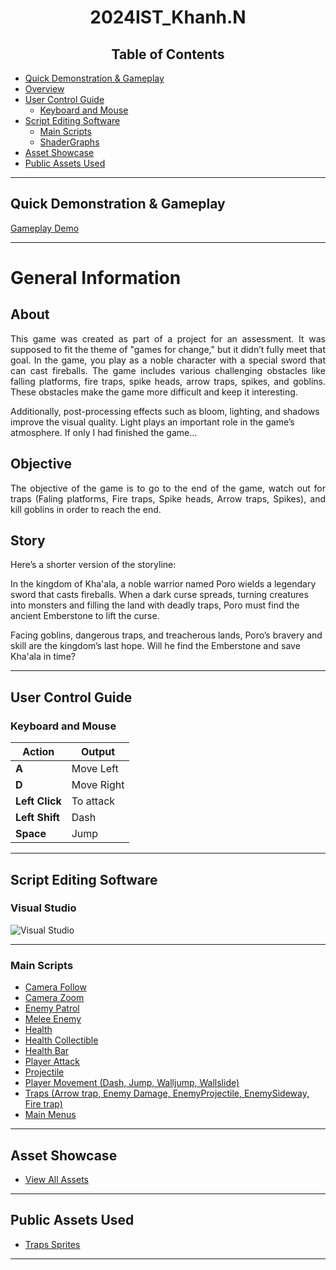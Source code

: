 <h1 align="center">2024IST_Khanh.N</h1>

<h2 align="center">Table of Contents</h2>

- [Quick Demonstration & Gameplay](#quick-demonstration--gameplay)
- [Overview](#overview)
- [User Control Guide](#user-control-guide)
  - [Keyboard and Mouse](#keyboard-and-mouse)
- [Script Editing Software](#script-editing-software)
  - [Main Scripts](#main-scripts)
  - [ShaderGraphs](#shadergraphs)
- [Asset Showcase](#asset-showcase)
- [Public Assets Used](#public-assets-used)

---

## Quick Demonstration & Gameplay
[Gameplay Demo](https://github.com/user-attachments/assets/d8a334ed-648c-4227-a784-6f46587a6b1c)


---
                    
# General Information
## About
<p align="justify">
This game was created as part of a project for an assessment. It was supposed to fit the theme of "games for change," but it didn’t fully meet that goal. In the game, you play as a noble character with a special sword that can cast fireballs. The game includes various challenging obstacles like falling platforms, fire traps, spike heads, arrow traps, spikes, and goblins. These obstacles make the game more difficult and keep it interesting.

Additionally, post-processing effects such as bloom, lighting, and shadows improve the visual quality. Light plays an important role in the game’s atmosphere. If only I had finished the game...
</p>

## Objective
<p align="justify">
  The objective of the game is to go to the end of the game, watch out for traps (Faling platforms, Fire traps, Spike heads, Arrow traps, Spikes), and kill goblins in order to reach the end.
</p>

## Story
<p align="justify">
</p>
Here’s a shorter version of the storyline:

In the kingdom of Kha'ala, a noble warrior named Poro wields a legendary sword that casts fireballs. When a dark curse spreads, turning creatures into monsters and filling the land with deadly traps, Poro must find the ancient Emberstone to lift the curse.

Facing goblins, dangerous traps, and treacherous lands, Poro’s bravery and skill are the kingdom’s last hope. Will he find the Emberstone and save Kha'ala in time?


---

## User Control Guide

### Keyboard and Mouse

| Action        | Output                              |
| ------------- | ----------------------------------- |
| **A**         | Move Left                           |
| **D**         | Move Right                          |
| **Left Click**| To attack                           |
| **Left Shift**| Dash                                |
| **Space**     | Jump                                |


---

## Script Editing Software

### Visual Studio

![Visual Studio](https://github.com/user-attachments/assets/7f95c7b2-96c0-469b-8fa8-c2487bc9178c)

---

### Main Scripts

- [Camera Follow](https://github.com/TempeHS/2024IST_Khanh.N_Poro_Adventure/blob/main/My%20project%20(%20Planet%20saver)/Assets/Scripts/Camera/CameraFollow.cs)
- [Camera Zoom](https://github.com/TempeHS/2024IST_Khanh.N_Poro_Adventure/blob/main/My%20project%20(%20Planet%20saver)/Assets/Scripts/Camera/CameraZoom.cs)
- [Enemy Patrol](https://github.com/TempeHS/2024IST_Khanh.N_Poro_Adventure/blob/main/My%20project%20(%20Planet%20saver)/Assets/Scripts/Enemy/EnemyPatrol.cs)
- [Melee Enemy](https://github.com/TempeHS/2024IST_Khanh.N_Poro_Adventure/blob/main/My%20project%20(%20Planet%20saver)/Assets/Scripts/Enemy/MeleeEnemy.cs)
- [Health](https://github.com/TempeHS/2024IST_Khanh.N_Poro_Adventure/blob/main/My%20project%20(%20Planet%20saver)/Assets/Scripts/Health/Health.cs)
- [Health Collectible](https://github.com/TempeHS/2024IST_Khanh.N_Poro_Adventure/blob/main/My%20project%20(%20Planet%20saver)/Assets/Scripts/Health/HealthColllectible.cs)
- [Health Bar](https://github.com/TempeHS/2024IST_Khanh.N_Poro_Adventure/blob/main/My%20project%20(%20Planet%20saver)/Assets/Scripts/Health/Healthbar.cs)
- [Player Attack](https://github.com/TempeHS/2024IST_Khanh.N_Poro_Adventure/blob/main/My%20project%20(%20Planet%20saver)/Assets/Scripts/Player/PlayerAttack.cs)
- [Projectile](https://github.com/TempeHS/2024IST_Khanh.N_Poro_Adventure/blob/main/My%20project%20(%20Planet%20saver)/Assets/Scripts/Player/Projectile.cs)
- [Player Movement (Dash, Jump, Walljump, Wallslide)](https://github.com/TempeHS/2024IST_Khanh.N_Poro_Adventure/blob/main/My%20project%20(%20Planet%20saver)/Assets/Scripts/Player/PlayerMovement.cs)
- [Traps (Arrow trap, Enemy Damage, EnemyProjectile, EnemySideway,  Fire trap)](https://github.com/TempeHS/2024IST_Khanh.N_Poro_Adventure/tree/main/My%20project%20(%20Planet%20saver)/Assets/Scripts/Traps)
- [Main Menus](https://github.com/TempeHS/2024IST_Khanh.N_Poro_Adventure/blob/main/My%20project%20(%20Planet%20saver)/Assets/Scripts/MainMenu.cs)

---


## Asset Showcase

- [View All Assets](https://github.com/TempeHS/2024IST_Khanh.N_Poro_Adventure/tree/main/My%20project%20(%20Planet%20saver)/Assets/Sprite)

---

## Public Assets Used

- [Traps Sprites](https://assetstore.unity.com/packages/2d/characters/pixel-adventure-1-155360)

---
